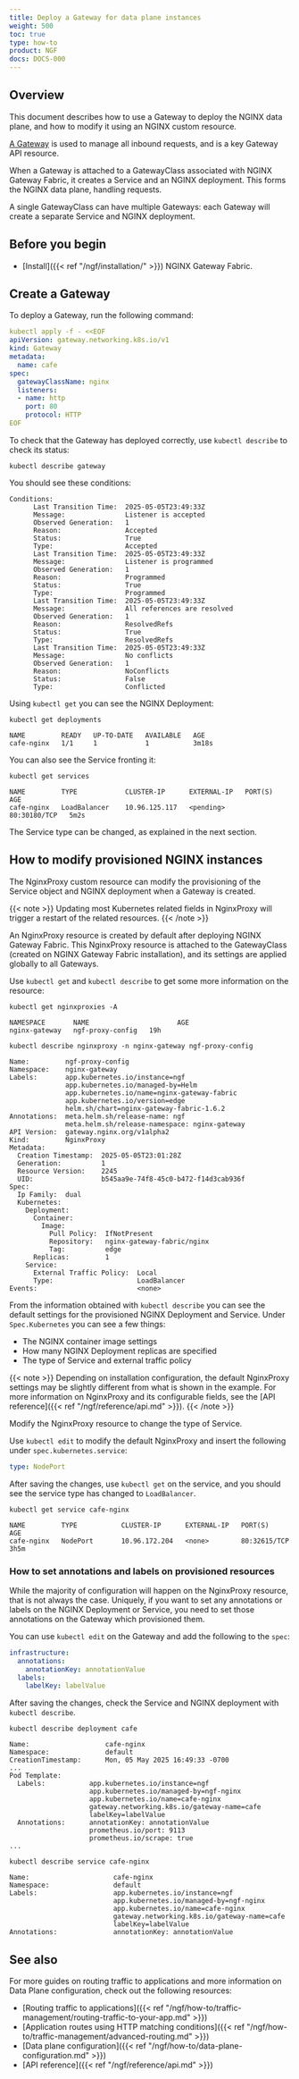 ```yaml
---
title: Deploy a Gateway for data plane instances
weight: 500
toc: true
type: how-to
product: NGF
docs: DOCS-000
---
```


## Overview

This document describes how to use a Gateway to deploy the NGINX data plane, and how to modify it using an NGINX custom resource.

[A Gateway](https://gateway-api.sigs.k8s.io/concepts/api-overview/#gateway) is used to manage all inbound requests, and is a key Gateway API resource.

When a Gateway is attached to a GatewayClass associated with NGINX Gateway Fabric, it creates a Service and an NGINX deployment. This forms the NGINX data plane, handling requests.

A single GatewayClass can have multiple Gateways: each Gateway will create a separate Service and NGINX deployment.

## Before you begin

- [Install]({{< ref "/ngf/installation/" >}}) NGINX Gateway Fabric.

## Create a Gateway

To deploy a Gateway, run the following command:

```yaml
kubectl apply -f - <<EOF
apiVersion: gateway.networking.k8s.io/v1
kind: Gateway
metadata:
  name: cafe
spec:
  gatewayClassName: nginx
  listeners:
  - name: http
    port: 80
    protocol: HTTP
EOF
```

To check that the Gateway has deployed correctly, use `kubectl describe` to check its status:

```shell
kubectl describe gateway
```

You should see these conditions:

```text
Conditions:
      Last Transition Time:  2025-05-05T23:49:33Z
      Message:               Listener is accepted
      Observed Generation:   1
      Reason:                Accepted
      Status:                True
      Type:                  Accepted
      Last Transition Time:  2025-05-05T23:49:33Z
      Message:               Listener is programmed
      Observed Generation:   1
      Reason:                Programmed
      Status:                True
      Type:                  Programmed
      Last Transition Time:  2025-05-05T23:49:33Z
      Message:               All references are resolved
      Observed Generation:   1
      Reason:                ResolvedRefs
      Status:                True
      Type:                  ResolvedRefs
      Last Transition Time:  2025-05-05T23:49:33Z
      Message:               No conflicts
      Observed Generation:   1
      Reason:                NoConflicts
      Status:                False
      Type:                  Conflicted
```

Using `kubectl get` you can see the NGINX Deployment:

```shell
kubectl get deployments
```
```text
NAME         READY   UP-TO-DATE   AVAILABLE   AGE
cafe-nginx   1/1     1            1           3m18s
```

You can also see the Service fronting it:

```shell
kubectl get services
```
```text
NAME         TYPE            CLUSTER-IP      EXTERNAL-IP   PORT(S)        AGE
cafe-nginx   LoadBalancer    10.96.125.117   <pending>     80:30180/TCP   5m2s
```

The Service type can be changed, as explained in the next section.

## How to modify provisioned NGINX instances

The NginxProxy custom resource can modify the provisioning of the Service object and NGINX deployment when a Gateway is created.

{{< note >}} Updating most Kubernetes related fields in NginxProxy will trigger a restart of the related resources. {{< /note >}}

An NginxProxy resource is created by default after deploying NGINX Gateway Fabric. This NginxProxy resource is attached to the GatewayClass (created on NGINX Gateway Fabric installation), and 
its settings are applied globally to all Gateways.

Use `kubectl get` and `kubectl describe` to get some more information on the resource:

```shell
kubectl get nginxproxies -A   
```
```text
NAMESPACE       NAME                      AGE
nginx-gateway   ngf-proxy-config   19h
```

```shell
kubectl describe nginxproxy -n nginx-gateway ngf-proxy-config
```
```text
Name:         ngf-proxy-config
Namespace:    nginx-gateway
Labels:       app.kubernetes.io/instance=ngf
              app.kubernetes.io/managed-by=Helm
              app.kubernetes.io/name=nginx-gateway-fabric
              app.kubernetes.io/version=edge
              helm.sh/chart=nginx-gateway-fabric-1.6.2
Annotations:  meta.helm.sh/release-name: ngf
              meta.helm.sh/release-namespace: nginx-gateway
API Version:  gateway.nginx.org/v1alpha2
Kind:         NginxProxy
Metadata:
  Creation Timestamp:  2025-05-05T23:01:28Z
  Generation:          1
  Resource Version:    2245
  UID:                 b545aa9e-74f8-45c0-b472-f14d3cab936f
Spec:
  Ip Family:  dual
  Kubernetes:
    Deployment:
      Container:
        Image:
          Pull Policy:  IfNotPresent
          Repository:   nginx-gateway-fabric/nginx
          Tag:          edge
      Replicas:         1
    Service:
      External Traffic Policy:  Local
      Type:                     LoadBalancer
Events:                         <none>
```

From the information obtained with `kubectl describe` you can see the default settings for the provisioned NGINX Deployment and Service.
Under `Spec.Kubernetes` you can see a few things:
- The NGINX container image settings
- How many NGINX Deployment replicas are specified
- The type of Service and external traffic policy

{{< note >}} Depending on installation configuration, the default NginxProxy settings may be slightly different from what is shown in the example. 
For more information on NginxProxy and its configurable fields, see the [API reference]({{< ref "/ngf/reference/api.md" >}}). {{< /note >}}

Modify the NginxProxy resource to change the type of Service.

Use `kubectl edit` to modify the default NginxProxy and insert the following under `spec.kubernetes.service`:

```yaml
type: NodePort
```

After saving the changes, use `kubectl get` on the service, and you should see the service type has changed to `LoadBalancer`.

```shell
kubectl get service cafe-nginx      
```
```text
NAME         TYPE           CLUSTER-IP      EXTERNAL-IP   PORT(S)        AGE
cafe-nginx   NodePort       10.96.172.204   <none>        80:32615/TCP   3h5m
```

### How to set annotations and labels on provisioned resources

While the majority of configuration will happen on the NginxProxy resource, that is not always the case. Uniquely, if
you want to set any annotations or labels on the NGINX Deployment or Service, you need to set those annotations on the Gateway which
provisioned them. 

You can use `kubectl edit` on the Gateway and add the following to the `spec`:

```yaml
infrastructure:
  annotations:
    annotationKey: annotationValue
  labels:
    labelKey: labelValue
```

After saving the changes, check the Service and NGINX deployment with `kubectl describe`.

```shell
kubectl describe deployment cafe
```
```text
Name:                   cafe-nginx
Namespace:              default
CreationTimestamp:      Mon, 05 May 2025 16:49:33 -0700
...
Pod Template:
  Labels:           app.kubernetes.io/instance=ngf
                    app.kubernetes.io/managed-by=ngf-nginx
                    app.kubernetes.io/name=cafe-nginx
                    gateway.networking.k8s.io/gateway-name=cafe
                    labelKey=labelValue
  Annotations:      annotationKey: annotationValue
                    prometheus.io/port: 9113
                    prometheus.io/scrape: true
...
```

```shell
kubectl describe service cafe-nginx
```
```text
Name:                     cafe-nginx
Namespace:                default
Labels:                   app.kubernetes.io/instance=ngf
                          app.kubernetes.io/managed-by=ngf-nginx
                          app.kubernetes.io/name=cafe-nginx
                          gateway.networking.k8s.io/gateway-name=cafe
                          labelKey=labelValue
Annotations:              annotationKey: annotationValue
```

## See also

For more guides on routing traffic to applications and more information on Data Plane configuration, check out the following resources:

- [Routing traffic to applications]({{< ref "/ngf/how-to/traffic-management/routing-traffic-to-your-app.md" >}})
- [Application routes using HTTP matching conditions]({{< ref "/ngf/how-to/traffic-management/advanced-routing.md" >}})
- [Data plane configuration]({{< ref "/ngf/how-to/data-plane-configuration.md" >}})
- [API reference]({{< ref "/ngf/reference/api.md" >}})